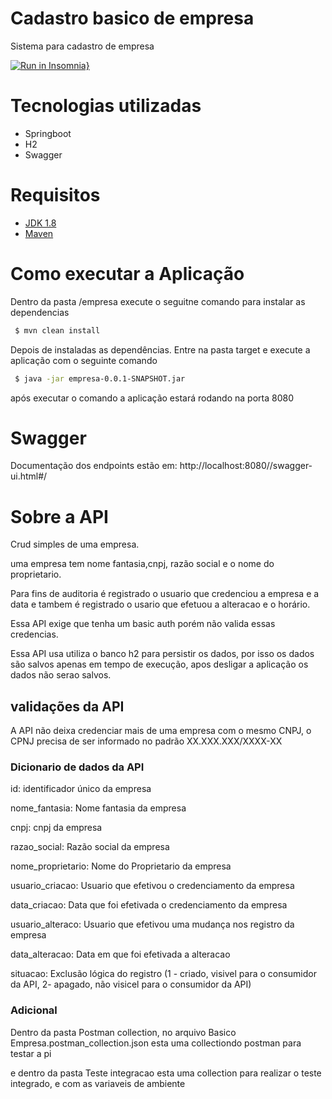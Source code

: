 # Cadastro basico de empresa
Sistema para cadastro de empresa

[![Run in Insomnia}](https://insomnia.rest/images/run.svg)](https://insomnia.rest/run/?label=Empresa&uri=https%3A%2F%2Fgithub.com%2FDanielTeruya96%2Fempresa%2Fblob%2Fmaster%2FPostman%2520collection%2FInsomnia_2022-05-25.json)

# Tecnologias utilizadas
- Springboot
- H2
- Swagger

# Requisitos
- [JDK 1.8](http://www.oracle.com/technetwork/java/javase/downloads/jdk8-downloads-2133151.html)
- [Maven](https://maven.apache.org)

# Como executar a Aplicação
Dentro da pasta /empresa execute o seguitne comando para instalar as dependencias

```sh
 $ mvn clean install
```
Depois de instaladas as dependências. Entre na pasta target e execute a aplicação com o seguinte comando

```sh
 $ java -jar empresa-0.0.1-SNAPSHOT.jar
```

após executar o comando a aplicação estará rodando na porta 8080

# Swagger
Documentação dos endpoints estão em:
http://localhost:8080//swagger-ui.html#/


# Sobre a API
Crud simples de uma empresa. 

uma empresa tem nome fantasia,cnpj, razão social e o nome do proprietario.

Para fins de auditoria é registrado o usuario que credenciou a empresa e a data e tambem é registrado o usario que efetuou a alteracao e o horário.

Essa API exige que tenha um basic auth porém não valida essas credencias.

Essa API usa utiliza o banco h2 para persistir os dados, por isso os dados são salvos apenas em tempo de execução, apos desligar a aplicação os dados não serao salvos.

## validações da API
A API não deixa credenciar mais de uma empresa com o mesmo CNPJ, 
o CPNJ precisa de ser informado no padrão XX.XXX.XXX/XXXX-XX


### Dicionario de dados da API 

id: identificador único da empresa

nome_fantasia: Nome fantasia da empresa

cnpj: cnpj da empresa

razao_social: Razão social da empresa

nome_proprietario: Nome do Proprietario da empresa

usuario_criacao: Usuario que efetivou o credenciamento da empresa

data_criacao: Data que foi efetivada o credenciamento da empresa

usuario_alteraco: Usuario que efetivou uma mudança nos registro da empresa

data_alteracao: Data em que foi efetivada a alteracao

situacao: Exclusão lógica do registro (1 - criado, visivel para o consumidor da API, 2- apagado, não visicel para o consumidor da API)


### Adicional
Dentro da pasta Postman collection, no arquivo Basico Empresa.postman_collection.json esta uma collectiondo postman para testar a pi

e dentro da pasta Teste integracao esta uma collection para realizar o teste integrado, e com as variaveis de ambiente
